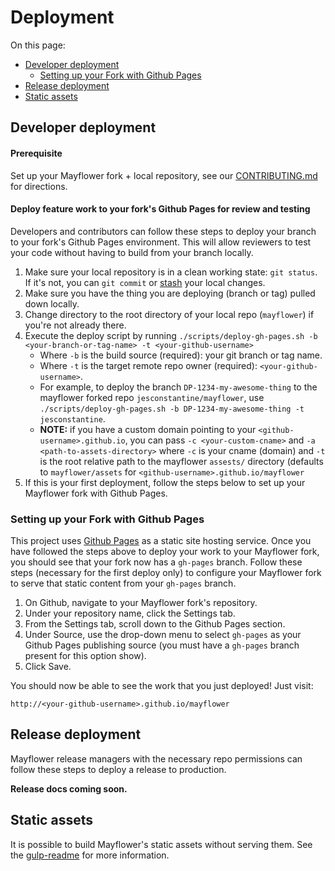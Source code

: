 # Deployment

On this page:

- [Developer deployment](#developer-deployment)
    - [Setting up your Fork with Github Pages](#setting-up-your-fork-with-github-pages)
- [Release deployment](#release-deployment)
- [Static assets](#static-assets)

## Developer deployment

#### Prerequisite

Set up your Mayflower fork + local repository, see our [CONTRIBUTING.md](https://github.com/massgov/mayflower/blob/master/CONTRIBUTING.md) for directions.

#### Deploy feature work to your fork's Github Pages for review and testing
Developers and contributors can follow these steps to deploy your branch to your fork's Github Pages environment.  This will allow reviewers to test your code without having to build from your branch locally.

1. Make sure your local repository is in a clean working state: `git status`.  If it's not, you can `git commit` or [stash](https://git-scm.com/book/en/v1/Git-Tools-Stashing) your local changes.
1. Make sure you have the thing you are deploying (branch or tag) pulled down locally.
1. Change directory to the root directory of your local repo (`mayflower`) if you're not already there.
1. Execute the deploy script by running `./scripts/deploy-gh-pages.sh -b <your-branch-or-tag-name> -t <your-github-username>`
    - Where `-b` is the build source (required): your git branch or tag name.
    - Where `-t` is the target remote repo owner (required): `<your-github-username>`.
    - For example, to deploy the branch `DP-1234-my-awesome-thing` to the mayflower forked repo `jesconstantine/mayflower`, use `./scripts/deploy-gh-pages.sh -b DP-1234-my-awesome-thing -t jesconstantine`.
    - **NOTE:** if you have a custom domain pointing to your `<github-username>.github.io`, you can pass `-c <your-custom-cname>` and `-a <path-to-assets-directory>` where `-c` is your cname (domain) and `-t` is the root relative path to the mayflower `assests/` directory (defaults to `mayflower/assets` for `<github-username>.github.io/mayflower` 
 1. If this is your first deployment, follow the steps below to set up your Mayflower fork with Github Pages.
    
### Setting up your Fork with Github Pages

This project uses [Github Pages](https://help.github.com/articles/what-is-github-pages/) as a static site hosting service.  Once you have followed the steps above to deploy your work to your Mayflower fork, you should see that your fork now has a `gh-pages` branch.  Follow these steps (necessary for the first deploy only) to configure your Mayflower fork to serve that static content from your `gh-pages` branch.

1. On Github, navigate to your Mayflower fork's repository.
1. Under your repository name, click the Settings tab.
1. From the Settings tab, scroll down to the Github Pages section.
1. Under Source, use the drop-down menu to select `gh-pages` as your Github Pages publishing source (you must have a `gh-pages` branch present for this option show).
1. Click Save.

You should now be able to see the work that you just deployed!  Just visit: 
```
http://<your-github-username>.github.io/mayflower
```

## Release deployment
Mayflower release managers with the necessary repo permissions can follow these steps to deploy a release to production.

**Release docs coming soon.**

## Static assets

It is possible to build Mayflower's static assets without serving them.  See the [gulp-readme](https://github.com/massgov/mayflower/blob/master/styleguide/tools/gulp/gulp-readme.md) for more information.
